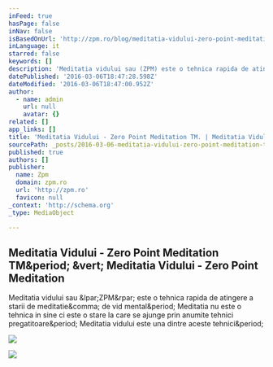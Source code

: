 ```yaml
---
inFeed: true
hasPage: false
inNav: false
isBasedOnUrl: 'http://zpm.ro/blog/meditatia-vidului-zero-point-meditation-tm/'
inLanguage: it
starred: false
keywords: []
description: 'Meditatia vidului sau (ZPM) este o tehnica rapida de atingere a starii de meditatie, de vid mental. Meditatia nu este o tehnica in sine ci este o stare la care se ajunge prin anumite tehnici pregatitoare. Meditatia vidului este una dintre aceste tehnici.'
datePublished: '2016-03-06T18:47:28.598Z'
dateModified: '2016-03-06T18:47:00.952Z'
author:
  - name: admin
    url: null
    avatar: {}
related: []
app_links: []
title: 'Meditatia Vidului - Zero Point Meditation TM. | Meditatia Vidului - Zero Point Meditation'
sourcePath: _posts/2016-03-06-meditatia-vidului-zero-point-meditation-tm-or-meditatia-vi.md
published: true
authors: []
publisher:
  name: Zpm
  domain: zpm.ro
  url: 'http://zpm.ro'
  favicon: null
_context: 'http://schema.org'
_type: MediaObject

---
```

<article style=""><h1>Meditatia Vidului - Zero Point Meditation TM&amp;period; &amp;vert; Meditatia Vidului - Zero Point Meditation</h1><p>Meditatia vidului sau &amp;lpar;ZPM&amp;rpar; este o tehnica rapida de atingere a starii de meditatie&amp;comma; de vid mental&amp;period; Meditatia nu este o tehnica in sine ci este o stare la care se ajunge prin anumite tehnici pregatitoare&amp;period; Meditatia vidului este una dintre aceste tehnici&amp;period;</p><img src="http://0.gravatar.com/avatar/3dafa88a7a0eb2c495435cb67832f4fc?s=75&amp;d=mm&amp;r=g" /></article>

![](https://the-grid-user-content.s3-us-west-2.amazonaws.com/f4a172c8-daba-44a7-b8a0-f0f013eb121c.jpg)